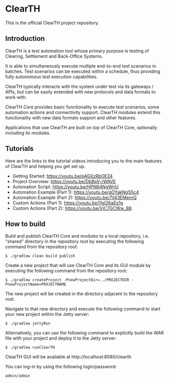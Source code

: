 ClearTH
==========

This is the official ClearTH project repository.

## Introduction

ClearTH is a test automation tool whose primary purpose is testing of Clearing, Settlement and Back-Office Systems.

It is able to simultaneously execute multiple end-to-end test scenarios in batches. Test scenarios can be executed within a schedule, thus providing fully autonomous test execution capabilities.

ClearTH typically interacts with the system under test via its gateways / APIs, but can be easily extended with new protocols and data formats to work with.

ClearTH Core provides basic functionality to execute test scenarios, some automation actions and connectivity support. ClearTH modules extend this functionality with new data formats support and other features.

Applications that use ClearTH are built on top of ClearTH Core, optionally including its modules.

## Tutorials

Here are the links to the tutorial videos introducing you to the main features of ClearTH and helping you get set up.

  - Getting Started:
    https://youtu.be/pAGXzRbOE24
  - Project Overview:
    https://youtu.be/DbBpV-rWAVE
  - Automation Script:
    https://youtu.be/HPN64NgWriU
  - Automation Example (Part 1):
    https://youtu.be/gOYakNgS5c4
  - Automation Example (Part 2):
    https://youtu.be/7iI43EMenrQ
  - Custom Actions (Part 1):
    https://youtu.be/l1gl26aEg1g
  - Custom Actions (Part 2):
    https://youtu.be/VjC7GCWw_B8



## How to build

Build and publish ClearTH Core and modules to a local repository, i.e. "shared" directory in the repository root by executing the following command from the repository root:
```
$ ./gradlew clean build publish
```

Create a new project that will use ClearTH Core and its GUI module by executing the following command from the repository root:
```
$ ./gradlew createProject -PnewProjectDir=../PROJECTDIR -PnewProjectName=PROJECTNAME
```

The new project will be created in the directory adjacent to the repository root.

Navigate to that new directory and execute the following command to start your new project within the Jetty server:
```
$ ./gradlew jettyRun
```

Alternatively, you can use the following command to explicitly build the WAR file with your project and deploy it to the Jetty server:
```
$ ./gradlew runClearTH
```

ClearTH GUI will be available at http://localhost:8080/clearth

You can log-in by using the following login/password:
```
admin/admin
```